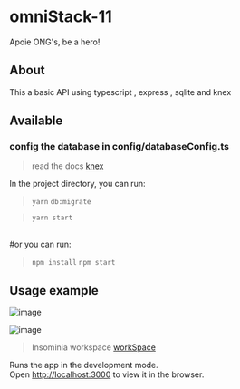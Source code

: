 # omniStack-11
Apoie ONG's, be a hero! 

## About
This a basic API using typescript , express , sqlite and knex 


## Available 

### config the database in config/databaseConfig.ts
> read  the docs [knex](http://knexjs.org/)

In the project directory, you can run:
> `yarn`
> `db:migrate`

> `yarn start`
<br>
#or
you can run: 

> `npm install`
> `npm start`

## Usage example

![image](https://user-images.githubusercontent.com/48535259/77871797-95bb8780-721b-11ea-9f95-1fdca797b1d0.png)


![image](https://user-images.githubusercontent.com/48535259/77871849-c3083580-721b-11ea-8f1d-bac3fb7391bd.png)


>Insominia workspace [workSpace](https://drive.google.com/open?id=1YSNlhmLGWQkRkx3DKRjuEIMpxdqCjCw2)


Runs the app in the development mode.<br />
Open [http://localhost:3000](http://localhost:3000) to view it in the browser.
<br />

